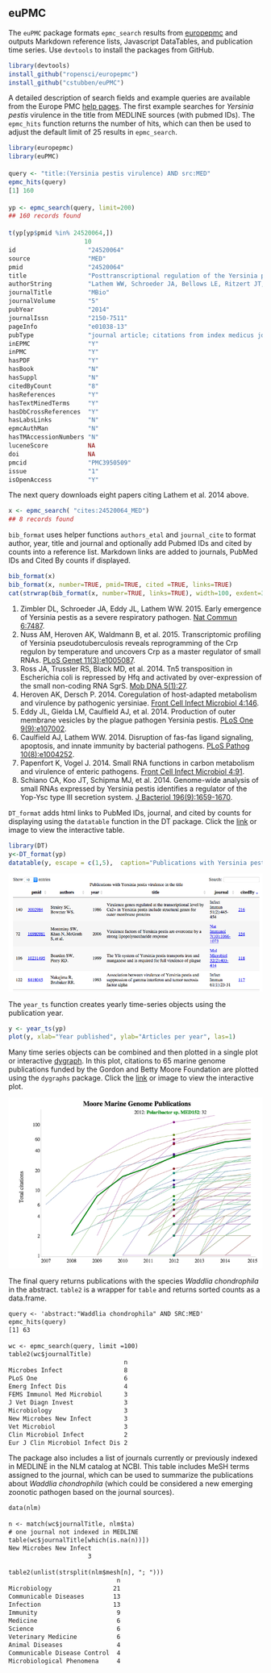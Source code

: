 
## euPMC

 The `euPMC` package formats `epmc_search` results from [europepmc](https://github.com/ropensci/europepmc) and outputs Markdown reference lists, Javascript DataTables, and publication time series. Use `devtools` to install the packages from GitHub.

```r
library(devtools)
install_github("ropensci/europepmc")
install_github("cstubben/euPMC")

```
A detailed description of search fields and example queries are available from the Europe PMC [help pages](https://europepmc.org/Help#directsearch). The first example searches for *Yersinia pestis* virulence in the title from MEDLINE sources (with pubmed IDs).   The `epmc_hits` function returns the number of hits, which can then be used to adjust the default limit of 25 results in `epmc_search`.


```r
library(europepmc)
library(euPMC)

query <- "title:(Yersinia pestis virulence) AND src:MED"
epmc_hits(query)
[1] 160

yp <- epmc_search(query, limit=200)
## 160 records found

t(yp[yp$pmid %in% 24520064,])
                     10                                                                                                                                                
id                    "24520064"                                                                                                                                        
source                "MED"                                                                                                                                             
pmid                  "24520064"                                                                                                                                        
title                 "Posttranscriptional regulation of the Yersinia pestis cyclic AMP receptor protein Crp and impact on virulence."                                  
authorString          "Lathem WW, Schroeder JA, Bellows LE, Ritzert JT, Koo JT, Price PA, Caulfield AJ, Goldman WE."                                                    
journalTitle          "MBio"                                                                                                                                            
journalVolume         "5"                                                                                                                                               
pubYear               "2014"                                                                                                                                            
journalIssn           "2150-7511"                                                                                                                                       
pageInfo              "e01038-13"                                                                                                                                       
pubType               "journal article; citations from index medicus journals; research support, non-u.s. gov't; research support, n.i.h., extramural; research-article"
inEPMC                "Y"                                                                                                                                               
inPMC                 "Y"                                                                                                                                               
hasPDF                "Y"                                                                                                                                               
hasBook               "N"                                                                                                                                               
hasSuppl              "N"                                                                                                                                               
citedByCount          "8"                                                                                                                                               
hasReferences         "Y"                                                                                                                                               
hasTextMinedTerms     "Y"                                                                                                                                               
hasDbCrossReferences  "Y"                                                                                                                                               
hasLabsLinks          "N"                                                                                                                                               
epmcAuthMan           "N"                                                                                                                                               
hasTMAccessionNumbers "N"                                                                                                                                               
luceneScore           NA                                                                                                                                                
doi                   NA                                                                                                                                                
pmcid                 "PMC3950509"                                                                                                                                      
issue                 "1"                                                                                                                                               
isOpenAccess          "Y"      
```


The next query downloads eight papers citing Lathem et al. 2014 above. 



```r
x <- epmc_search( "cites:24520064_MED")
## 8 records found
```

`bib_format` uses helper functions `authors_etal` and `journal_cite` to format author, year, title and journal and optionally add Pubmed IDs and cited by counts into a reference list.  Markdown links are added to journals, PubMed IDs and Cited By counts if displayed.


```r
bib_format(x)
bib_format(x, number=TRUE, pmid=TRUE, cited =TRUE, links=TRUE)
cat(strwrap(bib_format(x, number=TRUE, links=TRUE), width=100, exdent=3), sep="\n")
```

1. Zimbler DL, Schroeder JA, Eddy JL, Lathem WW. 2015. Early emergence of Yersinia pestis as a
   severe respiratory pathogen. [Nat Commun 6:7487](http://dx.DOI.org/10.1038/ncomms8487).
2. Nuss AM, Heroven AK, Waldmann B, et al. 2015. Transcriptomic profiling of Yersinia
   pseudotuberculosis reveals reprogramming of the Crp regulon by temperature and uncovers Crp as a
   master regulator of small RNAs. [PLoS Genet
   11(3):e1005087](http://dx.DOI.org/10.1371/journal.pgen.1005087).
3. Ross JA, Trussler RS, Black MD, et al. 2014. Tn5 transposition in Escherichia coli is repressed
   by Hfq and activated by over-expression of the small non-coding RNA SgrS. [Mob DNA
   5(1):27](http://dx.DOI.org/10.1186/s13100-014-0027-z).
4. Heroven AK, Dersch P. 2014. Coregulation of host-adapted metabolism and virulence by pathogenic
   yersiniae. [Front Cell Infect Microbiol 4:146](http://dx.DOI.org/10.3389/fcimb.2014.00146).
5. Eddy JL, Gielda LM, Caulfield AJ, et al. 2014. Production of outer membrane vesicles by the
   plague pathogen Yersinia pestis. [PLoS One
   9(9):e107002](http://dx.DOI.org/10.1371/journal.pone.0107002).
6. Caulfield AJ, Lathem WW. 2014. Disruption of fas-fas ligand signaling, apoptosis, and innate
   immunity by bacterial pathogens. [PLoS Pathog
   10(8):e1004252](http://dx.DOI.org/10.1371/journal.ppat.1004252).
7. Papenfort K, Vogel J. 2014. Small RNA functions in carbon metabolism and virulence of enteric
   pathogens. [Front Cell Infect Microbiol 4:91](http://dx.DOI.org/10.3389/fcimb.2014.00091).
8. Schiano CA, Koo JT, Schipma MJ, et al. 2014. Genome-wide analysis of small RNAs expressed by
   Yersinia pestis identifies a regulator of the Yop-Ysc type III secretion system. [J Bacteriol
   196(9):1659-1670](http://dx.DOI.org/10.1128/jb.01456-13).

`DT_format` adds html links to PubMed IDs, journal, and cited by counts for displaying using the `datatable` function in the DT package.  Click the [link](http://cstubben.github.io/genomes/yp.html) or image to view the interactive table. 


```r
library(DT)
y<-DT_format(yp)
datatable(y, escape = c(1,5),  caption="Publications with Yersinia pestis virulence in the title") 
```

[![DataTable](DT.png)](http://cstubben.github.io/genomes/yp.html)

The `year_ts` function creates yearly time-series objects using the publication year.


```r
y <- year_ts(yp)
plot(y, xlab="Year published", ylab="Articles per year", las=1)
```

Many time series objects can be combined and then plotted in a single plot or interactive [dygraph](http://cstubben.github.io/genomes/FigS1.html).  In this plot, citations to 65 marine genome publications funded by the Gordon and Betty Moore Foundation are plotted using the `dygraphs` package.  Click the [link](http://cstubben.github.io/genomes/FigS1.html) or image to view the interactive plot. 

[![Dygraph](yp.png)](http://cstubben.github.io/genomes/FigS1.html)


The final query returns publications with the species *Waddlia chondrophila* in the abstract.  `table2` is a wrapper for `table` and returns  sorted counts as a data.frame.

```
query <- 'abstract:"Waddlia chondrophila" AND SRC:MED'
epmc_hits(query)
[1] 63

wc <- epmc_search(query, limit =100)
table2(wc$journalTitle)
                                n
Microbes Infect                 8
PLoS One                        6
Emerg Infect Dis                4
FEMS Immunol Med Microbiol      3
J Vet Diagn Invest              3
Microbiology                    3
New Microbes New Infect         3
Vet Microbiol                   3
Clin Microbiol Infect           2
Eur J Clin Microbiol Infect Dis 2
```

The package also includes a list of journals currently or previously indexed in MEDLINE in the NLM catalog at NCBI.  This table includes MeSH terms assigned to the journal, which can be used to summarize the publications about *Waddlia chondrophila*  (which could be considered a new emerging zoonotic pathogen based on the journal sources).

```
data(nlm)

n <- match(wc$journalTitle, nlm$ta)
# one journal not indexed in MEDLINE
table(wc$journalTitle[which(is.na(n))])
New Microbes New Infect 
                      3 

table2(unlist(strsplit(nlm$mesh[n], "; ")))
                              n
Microbiology                 21
Communicable Diseases        13
Infection                    13
Immunity                      9
Medicine                      6
Science                       6
Veterinary Medicine           6
Animal Diseases               4
Communicable Disease Control  4
Microbiological Phenomena     4

